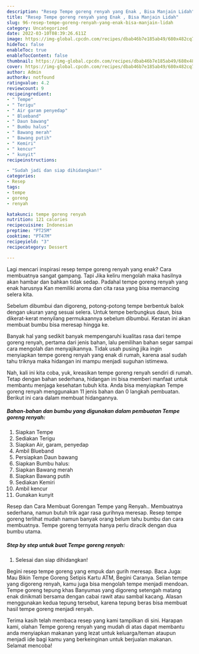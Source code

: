 ```yaml
---
description: "Resep Tempe goreng renyah yang Enak , Bisa Manjain Lidah"
title: "Resep Tempe goreng renyah yang Enak , Bisa Manjain Lidah"
slug: 96-resep-tempe-goreng-renyah-yang-enak-bisa-manjain-lidah
category: Uncategorized
date: 2022-03-10T08:39:26.611Z
image: https://img-global.cpcdn.com/recipes/dbab46b7e185ab49/680x482cq70/tempe-goreng-renyah-foto-resep-utama.jpg
hideToc: false
enableToc: true
enableTocContent: false
thumbnail: https://img-global.cpcdn.com/recipes/dbab46b7e185ab49/680x482cq70/tempe-goreng-renyah-foto-resep-utama.jpg
cover: https://img-global.cpcdn.com/recipes/dbab46b7e185ab49/680x482cq70/tempe-goreng-renyah-foto-resep-utama.jpg
author: Admin
authorAv: notfound
ratingvalue: 4.2
reviewcount: 9
recipeingredient:
- " Tempe"
- " Terigu"
- " Air garam penyedap"
- " Blueband"
- " Daun bawang"
- " Bumbu halus"
- " Bawang merah"
- " Bawang putih"
- " Kemiri"
- " kencur"
- " kunyit"
recipeinstructions:

- "Sudah jadi dan siap dihidangkan!"
categories:
- Resep
tags:
- tempe
- goreng
- renyah

katakunci: tempe goreng renyah 
nutrition: 121 calories
recipecuisine: Indonesian
preptime: "PT25M"
cooktime: "PT47M"
recipeyield: "3"
recipecategory: Dessert

---
```



Lagi mencari inspirasi resep tempe goreng renyah yang enak? Cara membuatnya sangat gampang. Tapi Jika keliru mengolah maka hasilnya akan hambar dan bahkan tidak sedap. Padahal tempe goreng renyah yang enak harusnya Kan memiliki aroma dan cita rasa yang bisa memancing selera kita.


Sebelum dibumbui dan digoreng, potong-potong tempe berbentuk balok dengan ukuran yang sesuai selera. Untuk tempe berbungkus daun, bisa dikerat-kerat menyilang permukaannya sebelum dibumbui. Keratan ini akan membuat bumbu bisa meresap hingga ke.

Banyak hal yang sedikit banyak mempengaruhi kualitas rasa dari tempe goreng renyah, pertama dari jenis bahan, lalu pemilihan bahan segar sampai cara mengolah dan menyajikannya. Tidak usah pusing jika ingin menyiapkan tempe goreng renyah yang enak di rumah, karena asal sudah tahu triknya maka hidangan ini mampu menjadi suguhan istimewa.


Nah, kali ini kita coba, yuk, kreasikan tempe goreng renyah sendiri di rumah. Tetap dengan bahan sederhana, hidangan ini bisa memberi manfaat untuk membantu menjaga kesehatan tubuh kita. Anda bisa menyiapkan Tempe goreng renyah menggunakan 11 jenis bahan dan 0 langkah pembuatan. Berikut ini cara dalam membuat hidangannya.

<!--inarticleads1-->

##### Bahan-bahan dan bumbu yang digunakan dalam pembuatan Tempe goreng renyah:

1. Siapkan  Tempe
1. Sediakan  Terigu
1. Siapkan  Air, garam, penyedap
1. Ambil  Blueband
1. Persiapkan  Daun bawang
1. Siapkan  Bumbu halus:
1. Siapkan  Bawang merah
1. Siapkan  Bawang putih
1. Sediakan  Kemiri
1. Ambil  kencur
1. Gunakan  kunyit


Resep dan Cara Membuat Gorengan Tempe yang Renyah.. Membuatnya sederhana, namun butuh trik agar rasa gurihnya meresap. Resep tempe goreng terlihat mudah namun banyak orang belum tahu bumbu dan cara membuatnya. Tempe goreng ternyata hanya perlu diracik dengan dua bumbu utama. 

<!--inarticleads2-->

##### Step by step untuk buat Tempe goreng renyah:


1. Selesai dan siap dihidangkan!

Begini resep tempe goreng yang empuk dan gurih meresap. Baca Juga: Mau Bikin Tempe Goreng Setipis Kartu ATM, Begini Caranya. Selian tempe yang digoreng renyah, kamu juga bisa mengolah tempe menjadi mendoan. Tempe goreng tepung khas Banyumas yang digoreng setengah matang enak dinikmati bersama dengan cabai rawit atau sambal kacang. Alasan menggunakan kedua tepung tersebut, karena tepung beras bisa membuat hasil tempe goreng menjadi renyah. 

Terima kasih telah membaca resep yang kami tampilkan di sini. Harapan kami, olahan Tempe goreng renyah yang mudah di atas dapat membantu anda menyiapkan makanan yang lezat untuk keluarga/teman ataupun menjadi ide bagi kamu yang berkeinginan untuk berjualan makanan. Selamat mencoba!
